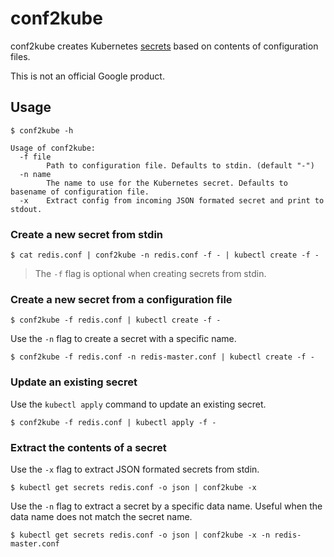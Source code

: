 # conf2kube

conf2kube creates Kubernetes [secrets](http://kubernetes.io/v1.1/docs/user-guide/secrets.html)
based on contents of configuration files.

This is not an official Google product.

## Usage

```
$ conf2kube -h
```
```
Usage of conf2kube:
  -f file
        Path to configuration file. Defaults to stdin. (default "-")
  -n name
        The name to use for the Kubernetes secret. Defaults to basename of configuration file.
  -x    Extract config from incoming JSON formated secret and print to stdout.
```

### Create a new secret from stdin

```
$ cat redis.conf | conf2kube -n redis.conf -f - | kubectl create -f -
```

> The `-f` flag is optional when creating secrets from stdin.

### Create a new secret from a configuration file

```
$ conf2kube -f redis.conf | kubectl create -f -
```

Use the `-n` flag to create a secret with a specific name.

```
$ conf2kube -f redis.conf -n redis-master.conf | kubectl create -f -
```

### Update an existing secret

Use the `kubectl apply` command to update an existing secret.

```
$ conf2kube -f redis.conf | kubectl apply -f -
```

### Extract the contents of a secret

Use the `-x` flag to extract JSON formated secrets from stdin.

```
$ kubectl get secrets redis.conf -o json | conf2kube -x
```

Use the `-n` flag to extract a secret by a specific data name. Useful when the data name does
not match the secret name.

```
$ kubectl get secrets redis.conf -o json | conf2kube -x -n redis-master.conf
```
